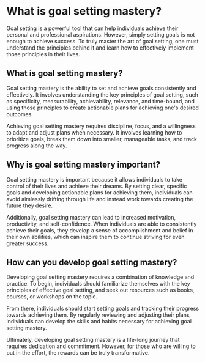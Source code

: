 What is goal setting mastery?
=======================================================================

Goal setting is a powerful tool that can help individuals achieve their personal and professional aspirations. However, simply setting goals is not enough to achieve success. To truly master the art of goal setting, one must understand the principles behind it and learn how to effectively implement those principles in their lives.

What is goal setting mastery?
-----------------------------

Goal setting mastery is the ability to set and achieve goals consistently and effectively. It involves understanding the key principles of goal setting, such as specificity, measurability, achievability, relevance, and time-bound, and using those principles to create actionable plans for achieving one's desired outcomes.

Achieving goal setting mastery requires discipline, focus, and a willingness to adapt and adjust plans when necessary. It involves learning how to prioritize goals, break them down into smaller, manageable tasks, and track progress along the way.

Why is goal setting mastery important?
--------------------------------------

Goal setting mastery is important because it allows individuals to take control of their lives and achieve their dreams. By setting clear, specific goals and developing actionable plans for achieving them, individuals can avoid aimlessly drifting through life and instead work towards creating the future they desire.

Additionally, goal setting mastery can lead to increased motivation, productivity, and self-confidence. When individuals are able to consistently achieve their goals, they develop a sense of accomplishment and belief in their own abilities, which can inspire them to continue striving for even greater success.

How can you develop goal setting mastery?
-----------------------------------------

Developing goal setting mastery requires a combination of knowledge and practice. To begin, individuals should familiarize themselves with the key principles of effective goal setting, and seek out resources such as books, courses, or workshops on the topic.

From there, individuals should start setting goals and tracking their progress towards achieving them. By regularly reviewing and adjusting their plans, individuals can develop the skills and habits necessary for achieving goal setting mastery.

Ultimately, developing goal setting mastery is a life-long journey that requires dedication and commitment. However, for those who are willing to put in the effort, the rewards can be truly transformative.


